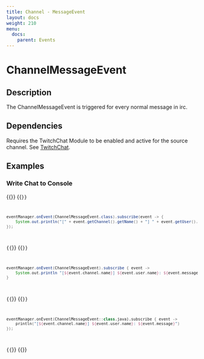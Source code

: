 ```yaml
---
title: Channel - MessageEvent
layout: docs
weight: 210
menu: 
  docs:
    parent: Events
---
```


# ChannelMessageEvent

## Description

The ChannelMessageEvent is triggered for every normal message in irc.

## Dependencies

Requires the TwitchChat Module to be enabled and active for the source channel. See [TwitchChat](../chat).

## Examples

### Write Chat to Console

{{<codeblocks>}}
{{<code Java>}}
```java
eventManager.onEvent(ChannelMessageEvent.class).subscribe(event -> {
	System.out.println("[" + event.getChannel().getName() + "] " + event.getUser().getName() + ": " + event.getMessage());
});
```
{{</code>}}
{{<code Groovy>}}
```groovy
eventManager.onEvent(ChannelMessageEvent).subscribe { event ->
	System.out.println "[${event.channel.name}] ${event.user.name}: ${event.message}"
}
```
{{</code>}}
{{<code Kotlin>}}
```kotlin
eventManager.onEvent(ChannelMessageEvent::class.java).subscribe { event ->
	println("[${event.channel.name}] ${event.user.name}: ${event.message}")
});
```
{{</code>}}
{{</codeblocks>}}
